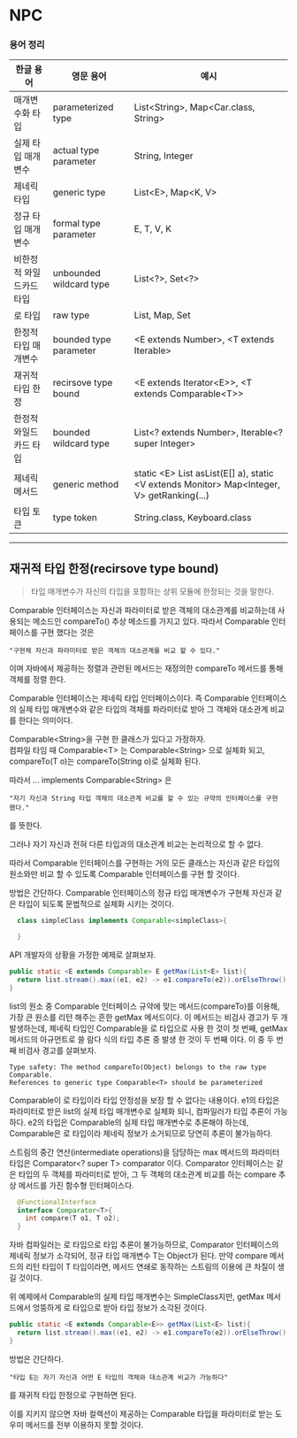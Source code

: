 # NPC

### **용어 정리**
|한글 용어|영문 용어|예시|
|------|---|---|
|매개변수화 타입|parameterized type|List\<String>, Map\<Car.class, String>|
|실제 타입 매개변수|actual type parameter|String, Integer|
|제네릭 타입|generic type|List\<E>, Map<K, V>|
|정규 타입 매개변수|formal type parameter|E, T, V, K|
|비한정적 와일드카드 타입|unbounded wildcard type|List\<?>, Set\<?>|
|로 타입|raw type|List, Map, Set|
|한정적 타입 매개변수|bounded type parameter|\<E extends Number>, \<T extends Iterable>|
|재귀적 타입 한정|recirsove type bound|\<E extends Iterator\<E>>, <T extends Comparable\<T>>|
|한정적 와일드카드 타입|bounded wildcard type|List\<? extends Number>, Iterable<? super Integer>|
|제네릭 메서드|generic method|static \<E> List<E> asList(E[] a), static \<V extends Monitor> Map<Integer, V> getRanking(...)|
|타입 토큰|type token|String.class, Keyboard.class|

---------------

## **재귀적 타입 한정(recirsove type bound)**

>타입 매개변수가 자신의 타입을 포함하는 상위 모듈에 한정되는 것을 말한다. 

Comparable 인터페이스는 자신과 파라미터로 받은 객체의 대소관계를 비교하는데 사용되는 메소드인 compareTo() 추상 메소드를 가지고 있다. 따라서 Comparable 인터페이스를 구현 했다는 것은  

    "구현체 자신과 파라미터로 받은 객체의 대소관계를 비교 할 수 있다." 

이며 자바에서 제공하는 정렬과 관련된 메서드는 재정의한 compareTo 메서드를 통해 객체를 정렬 한다.

Comparable 인터페이스는 제네릭 타입 인터페이스이다. 즉 Comparable 인터페이스의 실제 타입 매개변수와 같은 타입의 객체를 파라미터로 받아 그 객체와 대소관계 비교를 한다는 의미이다.  

Comparable\<String>을 구현 한 클래스가 있다고 가정하자.  
컴파일 타임 때 Comparable\<T> 는 Comparable\<String> 으로 실체화 되고, compareTo(T o)는 compareTo(String o)로 실체화 된다.  

따라서 ... implements Comparable\<String> 은

    "자기 자신과 String 타입 객체의 대소관계 비교를 할 수 있는 규약의 인터페이스를 구현 했다." 

를 뜻한다.  

그러나 자기 자신과 전혀 다른 타입과의 대소관계 비교는 논리적으로 할 수 없다.  

따라서 Comparable 인터페이스를 구현하는 거의 모든 클래스는 자신과 같은 타입의 원소와만 비교 할 수 있도록 Comparable 인터페이스를 구현 할 것이다.  

방법은 간단하다. Comparable 인터페이스의 정규 타입 매개변수가 구현체 자신과 같은 타입이 되도록 문법적으로 실체화 시키는 것이다.  

```Java
  class simpleClass implements Comparable<simpleClass>{

  }
```

API 개발자의 상황을 가정한 예제로 살펴보자.

```Java
public static <E extends Comparable> E getMax(List<E> list){
  return list.stream().max((e1, e2) -> e1.compareTo(e2)).orElseThrow();
}
```

list의 원소 중 Comparable 인터페이스 규약에 맞는 메서드(compareTo)를 이용해, 가장 큰 원소를 리턴 해주는 흔한 getMax 메서드이다. 이 메서드는 비검사 경고가 두 개 발생하는데, 제네릭 타입인 Comparable을 로 타입으로 사용 한 것이 첫 번째, getMax 메서드의 아규먼트로 쓸 람다 식의 타입 추론 중 발생 한 것이 두 번째 이다. 이 중 두 번째 비검사 경고를 살펴보자. 

    Type safety: The method compareTo(Object) belongs to the raw type Comparable.  
    References to generic type Comparable<T> should be parameterized

Comparable이 로 타입이라 타입 안정성을 보장 할 수 없다는 내용이다. e1의 타입은 파라미터로 받은 list의 실제 타입 매개변수로 실체화 되니, 컴파일러가 타입 추론이 가능하다. e2의 타입은 Comparable의 실제 타입 매개변수로 추론해야 하는데, Comparable은 로 타입이라 제네릭 정보가 소거되므로 당연히 추론이 불가능하다.

스트림의 중간 연산(intermediate operations)을 담당하는 max 메서드의 파라미터 타입은 Comparator<? super T> comparator 이다. Comparator 인터페이스는 같은 타입의 두 객체를 파라미터로 받아, 그 두 객체의 대소관계 비교를 하는 compare 추상 메서드를 가진 함수형 인터페이스다.  

```Java
  @FunctionalInterface
  interface Comparator<T>{
    int compare​(T o1, T o2);
  }
```

자바 컴파일러는 로 타입으로 타입 추론이 불가능하므로, Comparator 인터페이스의 제네릭 정보가 소각되어, 정규 타입 매개변수 T는 Object가 된다. 만약 compare 메서드의 리턴 타입이 T 타입이라면, 메서드 연쇄로 동작하는 스트림의 이용에 큰 차질이 생길 것이다.

위 예제에서 Comparable의 실제 타입 매개변수는 SimpleClass지만, getMax 메서드에서 엉뚱하게 로 타입으로 받아 타입 정보가 소각된 것이다.

```Java
public static <E extends Comparable<E>> getMax(List<E> list){
  return list.stream().max((e1, e2) -> e1.compareTo(e2)).orElseThrow();
}
```

방법은 간단하다.  

    "타입 E는 자기 자신과 어떤 E 타입의 객체와 대소관계 비교가 가능하다" 

를 재귀적 타입 한정으로 구현하면 된다.  

이를 지키지 않으면 자바 컬렉션이 제공하는 Comparable 타입을 파라미터로 받는 도우미 메서드를 전부 이용하지 못할 것이다.